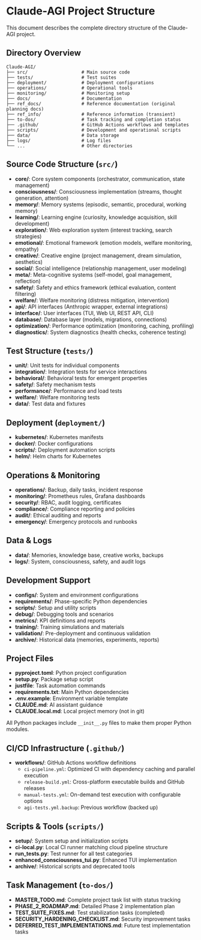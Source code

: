 # Claude-AGI Project Structure

This document describes the complete directory structure of the Claude-AGI project.

## Directory Overview

```
Claude-AGI/
├── src/                    # Main source code
├── tests/                  # Test suites
├── deployment/             # Deployment configurations
├── operations/             # Operational tools
├── monitoring/             # Monitoring setup
├── docs/                   # Documentation
├── ref_docs/               # Reference documentation (original planning docs)
├── ref_info/               # Reference information (transient)
├── to-dos/                 # Task tracking and completion status
├── .github/                # GitHub Actions workflows and templates
├── scripts/                # Development and operational scripts
├── data/                   # Data storage
├── logs/                   # Log files
└── ...                     # Other directories
```

## Source Code Structure (`src/`)

- **core/**: Core system components (orchestrator, communication, state management)
- **consciousness/**: Consciousness implementation (streams, thought generation, attention)
- **memory/**: Memory systems (episodic, semantic, procedural, working memory)
- **learning/**: Learning engine (curiosity, knowledge acquisition, skill development)
- **exploration/**: Web exploration system (interest tracking, search strategies)
- **emotional/**: Emotional framework (emotion models, welfare monitoring, empathy)
- **creative/**: Creative engine (project management, dream simulation, aesthetics)
- **social/**: Social intelligence (relationship management, user modeling)
- **meta/**: Meta-cognitive systems (self-model, goal management, reflection)
- **safety/**: Safety and ethics framework (ethical evaluation, content filtering)
- **welfare/**: Welfare monitoring (distress mitigation, intervention)
- **api/**: API interfaces (Anthropic wrapper, external integrations)
- **interface/**: User interfaces (TUI, Web UI, REST API, CLI)
- **database/**: Database layer (models, migrations, connections)
- **optimization/**: Performance optimization (monitoring, caching, profiling)
- **diagnostics/**: System diagnostics (health checks, coherence testing)

## Test Structure (`tests/`)

- **unit/**: Unit tests for individual components
- **integration/**: Integration tests for service interactions
- **behavioral/**: Behavioral tests for emergent properties
- **safety/**: Safety mechanism tests
- **performance/**: Performance and load tests
- **welfare/**: Welfare monitoring tests
- **data/**: Test data and fixtures

## Deployment (`deployment/`)

- **kubernetes/**: Kubernetes manifests
- **docker/**: Docker configurations
- **scripts/**: Deployment automation scripts
- **helm/**: Helm charts for Kubernetes

## Operations & Monitoring

- **operations/**: Backup, daily tasks, incident response
- **monitoring/**: Prometheus rules, Grafana dashboards
- **security/**: RBAC, audit logging, certificates
- **compliance/**: Compliance reporting and policies
- **audit/**: Ethical auditing and reports
- **emergency/**: Emergency protocols and runbooks

## Data & Logs

- **data/**: Memories, knowledge base, creative works, backups
- **logs/**: System, consciousness, safety, and audit logs

## Development Support

- **configs/**: System and environment configurations
- **requirements/**: Phase-specific Python dependencies
- **scripts/**: Setup and utility scripts
- **debug/**: Debugging tools and scenarios
- **metrics/**: KPI definitions and reports
- **training/**: Training simulations and materials
- **validation/**: Pre-deployment and continuous validation
- **archive/**: Historical data (memories, experiments, reports)

## Project Files

- **pyproject.toml**: Python project configuration
- **setup.py**: Package setup script
- **justfile**: Task automation commands
- **requirements.txt**: Main Python dependencies
- **.env.example**: Environment variable template
- **CLAUDE.md**: AI assistant guidance
- **CLAUDE.local.md**: Local project memory (not in git)

All Python packages include `__init__.py` files to make them proper Python modules.

## CI/CD Infrastructure (`.github/`)

- **workflows/**: GitHub Actions workflow definitions
  - `ci-pipeline.yml`: Optimized CI with dependency caching and parallel execution
  - `release-build.yml`: Cross-platform executable builds and GitHub releases
  - `manual-tests.yml`: On-demand test execution with configurable options
  - `agi-tests.yml.backup`: Previous workflow (backed up)

## Scripts & Tools (`scripts/`)

- **setup/**: System setup and initialization scripts
- **ci-local.py**: Local CI runner matching cloud pipeline structure
- **run_tests.py**: Test runner for all test categories
- **enhanced_consciousness_tui.py**: Enhanced TUI implementation
- **archive/**: Historical scripts and deprecated tools

## Task Management (`to-dos/`)

- **MASTER_TODO.md**: Complete project task list with status tracking
- **PHASE_2_ROADMAP.md**: Detailed Phase 2 implementation plan
- **TEST_SUITE_FIXES.md**: Test stabilization tasks (completed)
- **SECURITY_HARDENING_CHECKLIST.md**: Security improvement tasks
- **DEFERRED_TEST_IMPLEMENTATIONS.md**: Future test implementation tasks